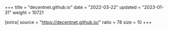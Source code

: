 +++
title = "decentnet.github.io"
date = "2022-03-22"
updated = "2023-01-31"
weight = 10721

[extra]
source = "https://decentnet.github.io/"
ratio = 78
size = 10
+++
